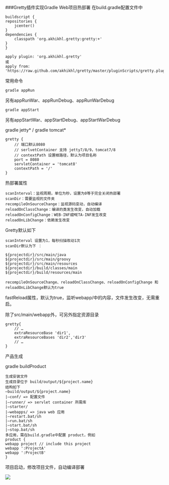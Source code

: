 ###Gretty插件实现Gradle Web项目热部署
在build.gradle配置文件中

	buildscript {
	repositories {
		jcenter()
	}
	dependencies {
		classpath 'org.akhikhl.gretty:gretty:+'
	}
	}
	
	apply plugin: 'org.akhikhl.gretty'
	或
	apply from: 'https://raw.github.com/akhikhl/gretty/master/pluginScripts/gretty.plugin'

常用命令

	gradle appRun

另有appRunWar、appRunDebug、appRunWarDebug

	gradle appStart

另有appStartWar、appStartDebug、appStartWarDebug

gradle jetty* / gradle tomcat*

	gretty {
		// 端口默认8080
		// serlvetContainer 支持 jetty7/8/9，tomcat7/8
		// contextPath 设置根路径，默认为项目名称
		port = 8080
		servletContainer = 'tomcat8'
		contextPath = '/'
	}

热部署属性

	scanInterval：监视周期，单位为秒，设置为0等于完全关闭热部署
	scanDir：需要监视的文件夹
	recompileOnSourceChange：监视源码变动，自动编译
	reloadOnClassChange：编译的类发生改变，自动加载
	reloadOnConfigChange：WEB-INF或META-INF发生改变
	reloadOnLibChange：依赖发生改变

Gretty默认如下

	scanInterval 设置为1，每秒扫描改动1次
	scanDir默认为下 ：
	
	${projectdir}/src/main/java
	${projectdir}/src/main/groovy
	${projectdir}/src/main/resources
	${projectdir}/build/classes/main
	${projectdir}/build/resources/main
	
	recompileOnSourceChange、reloadOnClassChange、reloadOnConfigChange 和 reloadOnLibChange默认为true

fastReload属性，默认为true，监听webapp/中的内容，文件发生改变，无需重启。

除了src/main/webapp外，可另外指定资源目录

	gretty{
		// …
		extraResourceBase 'dir1',
		extraResourceBases 'dir2','dir3'
		// …
	}

产品生成
	
gradle buildProduct

	生成安装文件
	生成目录位于 build/output/${project.name}
	结构如下
	–build/output/${project.name}
	|–conf/ => 配置文件
	|–runner/ => servlet container 所需库
	|–starter/
	|–webapps/ => java web 应用
	|–restart.bat/sh
	|–run.bat/sh
	|–start.bat/sh
	|–stop.bat/sh
	多应用，需在build.gradle中配置 product，例如
	product {
	webapp project // include this project
	webapp ':ProjectA'
	webapp ':ProjectB'
	}

项目启动，修改项目文件，自动编译部署

![](https://github.com/silence940109/Java/blob/master/Gradle_Gretty/image/1.png)
